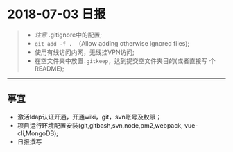 # 2018-07-03 日报

> - *注意* .gitignore中的配置;
> - `git add -f . `（Allow adding otherwise ignored files);
> - 使用有线访问内网，无线挂VPN访问;
> - 在空文件夹中放置`.gitkeep`，达到提交空文件夹目的(或者直接写     个README);

---

## 事宜
- 激活ldap认证开通，开通wiki，git，svn账号及权限；
- 项目运行环境配置安装(git,gitbash,svn,node,pm2,webpack,       vue-cli,MongoDB);
- 日报撰写